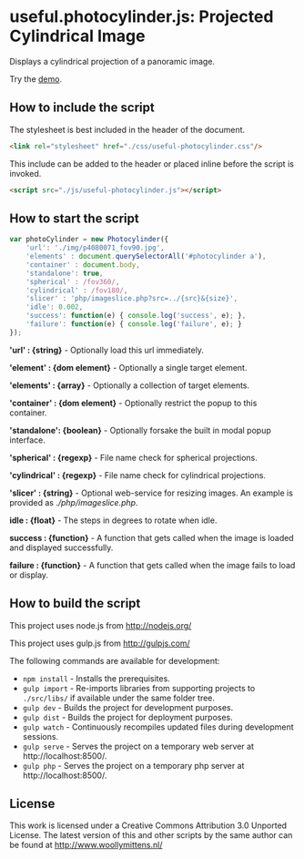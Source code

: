 # useful.photocylinder.js: Projected Cylindrical Image

Displays a cylindrical projection of a panoramic image.

Try the <a href="http://www.woollymittens.nl/default.php?url=useful-photocylinder">demo</a>.

## How to include the script

The stylesheet is best included in the header of the document.

```html
<link rel="stylesheet" href="./css/useful-photocylinder.css"/>
```

This include can be added to the header or placed inline before the script is invoked.

```html
<script src="./js/useful-photocylinder.js"></script>
```

## How to start the script

```javascript
var photoCylinder = new Photocylinder({
	'url': './img/p4080071_fov90.jpg',
	'elements' : document.querySelectorAll('#photocylinder a'),
	'container' : document.body,
	'standalone': true,
	'spherical' : /fov360/,
	'cylindrical' : /fov180/,
	'slicer' : 'php/imageslice.php?src=../{src}&{size}',
	'idle': 0.002,
	'success': function(e) { console.log('success', e); },
	'failure': function(e) { console.log('failure', e); }
});
```

**'url' : {string}** - Optionally load this url immediately.

**'element' : {dom element}** - Optionally a single target element.

**'elements' : {array}** - Optionally a collection of target elements.

**'container' : {dom element}** - Optionally restrict the popup to this container.

**'standalone': {boolean}** - Optionally forsake the built in modal popup interface.

**'spherical' : {regexp}** - File name check for spherical projections.

**'cylindrical' : {regexp}** - File name check for cylindrical projections.

**'slicer' : {string}** - Optional web-service for resizing images. An example is provided as *./php/imageslice.php*.

**idle : {float}** - The steps in degrees to rotate when idle.

**success : {function}** - A function that gets called when the image is loaded and displayed successfully.

**failure : {function}** - A function that gets called when the image fails to load or display.

## How to build the script

This project uses node.js from http://nodejs.org/

This project uses gulp.js from http://gulpjs.com/

The following commands are available for development:
+ `npm install` - Installs the prerequisites.
+ `gulp import` - Re-imports libraries from supporting projects to `./src/libs/` if available under the same folder tree.
+ `gulp dev` - Builds the project for development purposes.
+ `gulp dist` - Builds the project for deployment purposes.
+ `gulp watch` - Continuously recompiles updated files during development sessions.
+ `gulp serve` - Serves the project on a temporary web server at http://localhost:8500/.
+ `gulp php` - Serves the project on a temporary php server at http://localhost:8500/.

## License

This work is licensed under a Creative Commons Attribution 3.0 Unported License. The latest version of this and other scripts by the same author can be found at http://www.woollymittens.nl/

